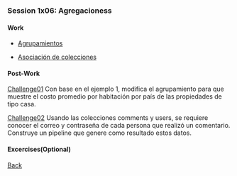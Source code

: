 ### Session 1x06: Agregacioness

#### Work

+ [Agrupamientos](1x06_Agrupamientos.json)

+ [Asociación de colecciones](1x07_AsociacionColecciones.json)

#### Post-Work
[Challenge01](Challenge01.json) Con base en el ejemplo 1, modifica el agrupamiento para que muestre el costo promedio por habitación por país de las propiedades de tipo casa.

[Challenge02](Challenge02.json) Usando las colecciones comments y users, se requiere conocer el correo y contraseña de cada persona que realizó un comentario. Construye un pipeline que genere como resultado estos datos.


#### Excercises(Optional)


[Back](../README.md)
